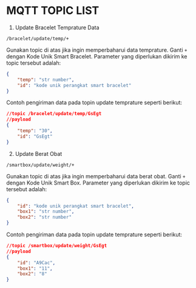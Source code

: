 # MQTT TOPIC LIST

1. Update Bracelet Temprature Data

```
/bracelet/update/temp/+
```

Gunakan topic di atas jika ingin memperbaharui data temprature. Ganti `+` dengan Kode Unik Smart Bracelet. Parameter yang diperlukan dikirim ke topic tersebut adalah:

```json
{
    "temp": "str number",
    "id": "kode unik perangkat smart bracelet"
}
```

Contoh pengiriman data pada topin update temprature seperti berikut:

```json
//topic /bracelet/update/temp/GsEgt
//payload
{
    "temp": "30",
    "id": "GsEgt"
}
```

2. Update Berat Obat

```
/smartbox/update/weight/+
```

Gunakan topic di atas jika ingin memperbaharui data berat obat. Ganti `+` dengan Kode Unik Smart Box. Parameter yang diperlukan dikirim ke topic tersebut adalah:

```json
{
    "id": "kode unik perangkat smart bracelet",
    "box1": "str number",
    "box2": "str number"
}
```

Contoh pengiriman data pada topin update temprature seperti berikut:

```json
//topic /smartbox/update/weight/GsEgt
//payload
{
    "id": "A9Cac",
    "box1": "11",
    "box2": "8"
}
```
